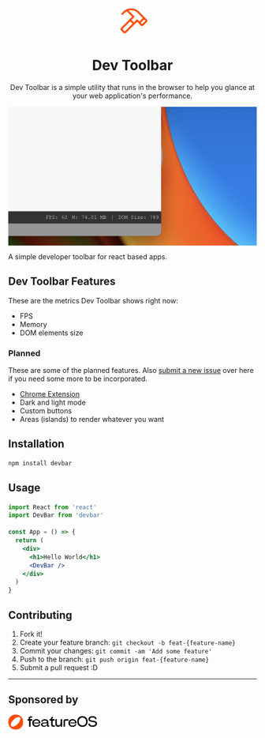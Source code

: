 <div align="center">
  <img alt="devbar logo" height="60" src="./assets/devtoolbar.png">
  <h1 align="center">
    Dev Toolbar
  </h1>
  <p>Dev Toolbar is a simple utility that runs in the browser to help you glance at your web application's performance.</p>
</div>

<img alt="devtoolbar logo" align="center" src="./assets/dev-toolbar-hero.png">

A simple developer toolbar for react based apps.

## Dev Toolbar Features
These are the metrics Dev Toolbar shows right now:

- FPS
- Memory
- DOM elements size

### Planned
These are some of the planned features. Also [submit a new issue](https://github.com/skcript/dev-toolbar/issues/new) over here if you need some more to be incorporated.

- [Chrome Extension](https://github.com/skcript/dev-toolbar/issues/3)
- Dark and light mode
- Custom buttons
- Areas (islands) to render whatever you want

## Installation

```bash
npm install devbar
```

## Usage

```jsx
import React from 'react'
import DevBar from 'devbar'

const App = () => {
  return (
    <div>
      <h1>Hello World</h1>
      <DevBar />
    </div>
  )
}
```

## Contributing

1. Fork it!
2. Create your feature branch: `git checkout -b feat-{feature-name}`
3. Commit your changes: `git commit -am 'Add some feature'`
4. Push to the branch: `git push origin feat-{feature-name}`
5. Submit a pull request :D

---

## Sponsored by

<a href='https://featureos.app'>
<img alt="featureOS logo" height="30" src="./assets/logo_full.png">
</a>

